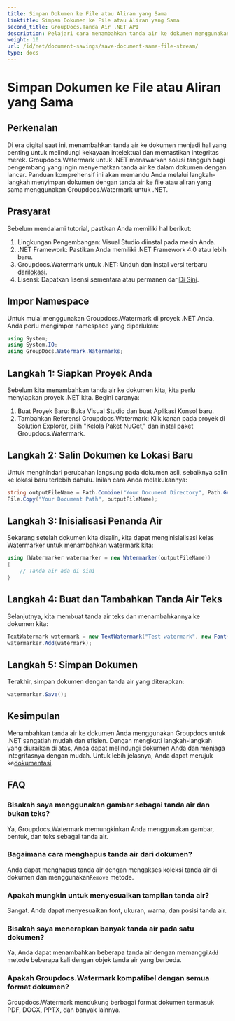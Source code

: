 ```yaml
---
title: Simpan Dokumen ke File atau Aliran yang Sama
linktitle: Simpan Dokumen ke File atau Aliran yang Sama
second_title: GroupDocs.Tanda Air .NET API
description: Pelajari cara menambahkan tanda air ke dokumen menggunakan Groupdocs.Watermark untuk .NET. Panduan ini memberikan instruksi untuk memastikan perlindungan dan integritas dokumen.
weight: 10
url: /id/net/document-savings/save-document-same-file-stream/
type: docs
---
```

# Simpan Dokumen ke File atau Aliran yang Sama

## Perkenalan
Di era digital saat ini, menambahkan tanda air ke dokumen menjadi hal yang penting untuk melindungi kekayaan intelektual dan memastikan integritas merek. Groupdocs.Watermark untuk .NET menawarkan solusi tangguh bagi pengembang yang ingin menyematkan tanda air ke dalam dokumen dengan lancar. Panduan komprehensif ini akan memandu Anda melalui langkah-langkah menyimpan dokumen dengan tanda air ke file atau aliran yang sama menggunakan Groupdocs.Watermark untuk .NET.
## Prasyarat
Sebelum mendalami tutorial, pastikan Anda memiliki hal berikut:
1. Lingkungan Pengembangan: Visual Studio diinstal pada mesin Anda.
2. .NET Framework: Pastikan Anda memiliki .NET Framework 4.0 atau lebih baru.
3.  Groupdocs.Watermark untuk .NET: Unduh dan instal versi terbaru dari[lokasi](https://releases.groupdocs.com/Watermark/net/).
4.  Lisensi: Dapatkan lisensi sementara atau permanen dari[Di Sini](https://purchase.groupdocs.com/temporary-license/).
## Impor Namespace
Untuk mulai menggunakan Groupdocs.Watermark di proyek .NET Anda, Anda perlu mengimpor namespace yang diperlukan:
```csharp
using System;
using System.IO;
using GroupDocs.Watermark.Watermarks;
```
## Langkah 1: Siapkan Proyek Anda
Sebelum kita menambahkan tanda air ke dokumen kita, kita perlu menyiapkan proyek .NET kita. Begini caranya:
1. Buat Proyek Baru: Buka Visual Studio dan buat Aplikasi Konsol baru.
2. Tambahkan Referensi Groupdocs.Watermark: Klik kanan pada proyek di Solution Explorer, pilih "Kelola Paket NuGet," dan instal paket Groupdocs.Watermark.
## Langkah 2: Salin Dokumen ke Lokasi Baru
Untuk menghindari perubahan langsung pada dokumen asli, sebaiknya salin ke lokasi baru terlebih dahulu. Inilah cara Anda melakukannya:
```csharp
string outputFileName = Path.Combine("Your Document Directory", Path.GetFileName("Your Document Path"));
File.Copy("Your Document Path", outputFileName);
```
## Langkah 3: Inisialisasi Penanda Air
Sekarang setelah dokumen kita disalin, kita dapat menginisialisasi kelas Watermarker untuk menambahkan watermark kita:
```csharp
using (Watermarker watermarker = new Watermarker(outputFileName))
{
    // Tanda air ada di sini
}
```
## Langkah 4: Buat dan Tambahkan Tanda Air Teks
Selanjutnya, kita membuat tanda air teks dan menambahkannya ke dokumen kita:
```csharp
TextWatermark watermark = new TextWatermark("Test watermark", new Font("Arial", 12));
watermarker.Add(watermark);
```
## Langkah 5: Simpan Dokumen
Terakhir, simpan dokumen dengan tanda air yang diterapkan:
```csharp
watermarker.Save();
```
## Kesimpulan
Menambahkan tanda air ke dokumen Anda menggunakan Groupdocs untuk .NET sangatlah mudah dan efisien. Dengan mengikuti langkah-langkah yang diuraikan di atas, Anda dapat melindungi dokumen Anda dan menjaga integritasnya dengan mudah. Untuk lebih jelasnya, Anda dapat merujuk ke[dokumentasi](https://tutorials.groupdocs.com/Watermark/net/).
## FAQ
### Bisakah saya menggunakan gambar sebagai tanda air dan bukan teks?
Ya, Groupdocs.Watermark memungkinkan Anda menggunakan gambar, bentuk, dan teks sebagai tanda air.
### Bagaimana cara menghapus tanda air dari dokumen?
 Anda dapat menghapus tanda air dengan mengakses koleksi tanda air di dokumen dan menggunakan`Remove` metode.
### Apakah mungkin untuk menyesuaikan tampilan tanda air?
Sangat. Anda dapat menyesuaikan font, ukuran, warna, dan posisi tanda air.
### Bisakah saya menerapkan banyak tanda air pada satu dokumen?
 Ya, Anda dapat menambahkan beberapa tanda air dengan memanggil`Add` metode beberapa kali dengan objek tanda air yang berbeda.
### Apakah Groupdocs.Watermark kompatibel dengan semua format dokumen?
Groupdocs.Watermark mendukung berbagai format dokumen termasuk PDF, DOCX, PPTX, dan banyak lainnya.